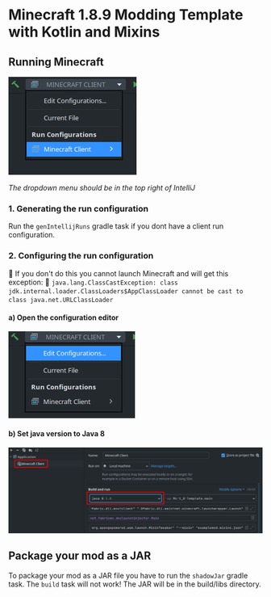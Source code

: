 # Minecraft 1.8.9 Modding Template with Kotlin and Mixins

## Running Minecraft

![Minecraft Client Configuration](screenshots/minecraft_client.png)

*The dropdown menu should be in the top right of IntelliJ*

### 1. Generating the run configuration

Run the `genIntellijRuns` gradle task if you dont have a client run configuration.

### 2. Configuring the run configuration

🔴 If you don't do this you cannot launch Minecraft and will get this exception: 🔴
`java.lang.ClassCastException: class jdk.internal.loader.ClassLoaders$AppClassLoader cannot be cast to class java.net.URLClassLoader`

#### a) Open the configuration editor

![Edit Configurations Button](screenshots/edit_configurations.png)

#### b) Set java version to Java 8

![Configuration Editor Settings](screenshots/configuration_editor.png)

## Package your mod as a JAR

To package your mod as a JAR file you have to run the `shadowJar` gradle task.
The `build` task will not work! The JAR will be in the build/libs directory.